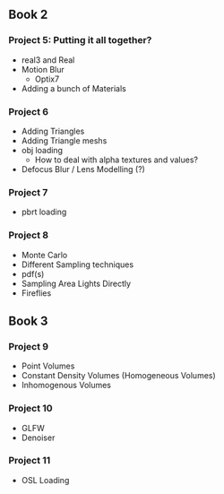 ## Book 2 ##
### Project 5: Putting it all together? ###
- real3 and Real<N>
- Motion Blur
  - Optix7
- Adding a bunch of Materials

### Project 6 ###
- Adding Triangles
- Adding Triangle meshs
- obj loading
  - How to deal with alpha textures and values?
- Defocus Blur / Lens Modelling (?)

### Project 7 ###
- pbrt loading

### Project 8 ###
- Monte Carlo
- Different Sampling techniques
- pdf(s)
- Sampling Area Lights Directly
- Fireflies

## Book 3 ##
### Project 9 ###
- Point Volumes
- Constant Density Volumes (Homogeneous Volumes)
- Inhomogenous Volumes

### Project 10 ### 
- GLFW
- Denoiser

### Project 11 ###
- OSL Loading